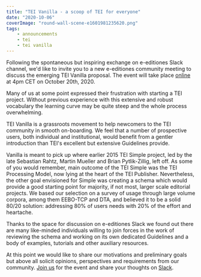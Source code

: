 ```yaml
---
title: "TEI Vanilla - a scoop of TEI for everyone"
date: "2020-10-06"
coverImage: "round-wall-scene-e1601981235620.png"
tags:
    - announcements
    - tei
    - tei vanilla
---
```


Following the spontaneous but inspiring exchange on e-editiones Slack channel, we'd like to invite you to a new e-editiones community meeting to discuss the emerging TEI Vanilla proposal. The event will take place [online](https://meet.existsolutions.com/eeditiones "online") at 4pm CET on October 20th, 2020.

Many of us at some point expressed their frustration with starting a TEI project. Without previous experience with this extensive and robust vocabulary the learning curve may be quite steep and the whole process overwhelming.

TEI Vanilla is a grassroots movement to help newcomers to the TEI community in smooth on-boarding. We feel that a number of prospective users, both individual and institutional, would benefit from a gentler introduction than TEI's excellent but extensive Guidelines provide.

Vanilla is meant to pick up where earlier 2015 TEI Simple project, led by the late Sebastian Rahtz, Martin Mueller and Brian Pytlik-Zillig, left off. As some of you would remember, main outcome of the TEI Simple was the TEI Processing Model, now lying at the heart of the TEI Publisher. Nevertheless, the other goal envisioned for Simple was creating a schema which would provide a good starting point for majority, if not most, larger scale editorial projects. We based our selection on a survey of usage through large volume corpora, among them EEBO-TCP and DTA, and believed it to be a solid 80/20 solution: addressing 80% of users needs with 20% of the effort and heartache.

Thanks to the space for discussion on e-editiones Slack we found out there are many like-minded individuals willing to join forces in the work of reviewing the schema and working on its own dedicated Guidelines and a body of examples, tutorials and other auxiliary resources.

At this point we would like to share our motivations and preliminary goals but above all solicit opinions, perspectives and requirements from our community. [Join us](https://meet.existsolutions.com/eeditiones "Join us") for the event and share your thoughts on [Slack](https://join.slack.com/t/e-editiones/shared_invite/zt-e19jc03q-OFaVni~_lh6emSHen6pswg "Slack").
